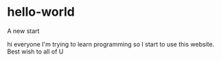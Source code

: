 # hello-world
A new start

hi everyone
I'm trying to learn programming so I start to use this website.
Best wish to all of U 
